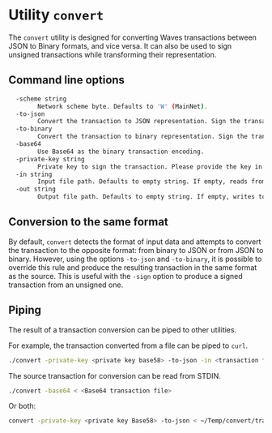 # Utility `convert`

The `convert` utility is designed for converting Waves transactions between JSON to Binary formats, and vice versa.
It can also be used to sign unsigned transactions while transforming their representation. 

## Command line options

```bash
  -scheme string
        Network scheme byte. Defaults to 'W' (MainNet).
  -to-json
        Convert the transaction to JSON representation. Sign the transaction if a private key is provided.
  -to-binary
        Convert the transaction to binary representation. Sign the transaction if a private key is provided.
  -base64
        Use Base64 as the binary transaction encoding.
  -private-key string
        Private key to sign the transaction. Please provide the key in Base58 string.
  -in string
        Input file path. Defaults to empty string. If empty, reads from STDIN.
  -out string
        Output file path. Defaults to empty string. If empty, writes to STDOUT.
```
## Conversion to the same format

By default, `convert` detects the format of input data and attempts to convert the transaction to the opposite format: from binary to JSON or from JSON to binary.
However, using the options `-to-json` and `-to-binary`, it is possible to override this rule and produce the resulting transaction in the same format as the source.
This is useful with the `-sign` option to produce a signed transaction from an unsigned one.

## Piping

The result of a transaction conversion can be piped to other utilities.

For example, the transaction converted from a file can be piped to `curl`.
```bash
./convert -private-key <private key base58> -to-json -in <transaction file> | curl -X POST -H 'accept: application/json' -H 'Content-Type: application/json' --data-binary @- 'https://nodes-testnet.wavesnodes.com/transactions/broadcast' 
```

The source transaction for conversion can be read from STDIN.
```bash
./convert -base64 < <Base64 transaction file>
```

Or both:
```bash
convert -private-key <private key Base58> -to-json < ~/Temp/convert/transfer-unsigned.json | curl -X POST -H 'accept: application/json' -H 'Content-Type: application/json' --data-binary @- 'https://nodes-testnet.wavesnodes.com/transactions/broadcast'
```
